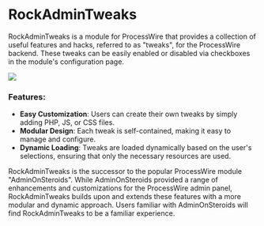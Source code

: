 # RockAdminTweaks

RockAdminTweaks is a module for ProcessWire that provides a collection of useful features and hacks, referred to as "tweaks", for the ProcessWire backend. These tweaks can be easily enabled or disabled via checkboxes in the module's configuration page.

<img src=https://i.imgur.com/gYYBjoB.png>

### Features:
- **Easy Customization**: Users can create their own tweaks by simply adding PHP, JS, or CSS files.
- **Modular Design**: Each tweak is self-contained, making it easy to manage and configure.
- **Dynamic Loading**: Tweaks are loaded dynamically based on the user's selections, ensuring that only the necessary resources are used.

RockAdminTweaks is the successor to the popular ProcessWire module "AdminOnSteroids". While AdminOnSteroids provided a range of enhancements and customizations for the ProcessWire admin panel, RockAdminTweaks builds upon and extends these features with a more modular and dynamic approach. Users familiar with AdminOnSteroids will find RockAdminTweaks to be a familiar experience.
